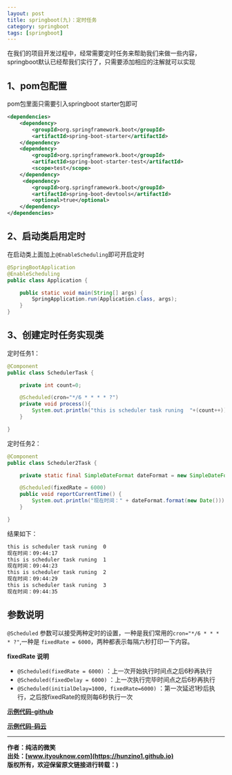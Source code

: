```yaml
---
layout: post
title: springboot(九)：定时任务
category: springboot 
tags: [springboot]
---
```


在我们的项目开发过程中，经常需要定时任务来帮助我们来做一些内容，springboot默认已经帮我们实行了，只需要添加相应的注解就可以实现



## 1、pom包配置

pom包里面只需要引入springboot starter包即可

``` xml
<dependencies>
	<dependency>
		<groupId>org.springframework.boot</groupId>
		<artifactId>spring-boot-starter</artifactId>
	</dependency>
	<dependency>
		<groupId>org.springframework.boot</groupId>
		<artifactId>spring-boot-starter-test</artifactId>
		<scope>test</scope>
	</dependency>
     <dependency>
        <groupId>org.springframework.boot</groupId>
        <artifactId>spring-boot-devtools</artifactId>
        <optional>true</optional>
	</dependency>
</dependencies>
```


## 2、启动类启用定时

在启动类上面加上```@EnableScheduling```即可开启定时

``` java
@SpringBootApplication
@EnableScheduling
public class Application {

	public static void main(String[] args) {
		SpringApplication.run(Application.class, args);
	}
}
```


## 3、创建定时任务实现类

定时任务1：

``` java
@Component
public class SchedulerTask {

    private int count=0;

    @Scheduled(cron="*/6 * * * * ?")
    private void process(){
        System.out.println("this is scheduler task runing  "+(count++));
    }

}
```


定时任务2：

``` java
@Component
public class Scheduler2Task {

    private static final SimpleDateFormat dateFormat = new SimpleDateFormat("HH:mm:ss");

    @Scheduled(fixedRate = 6000)
    public void reportCurrentTime() {
        System.out.println("现在时间：" + dateFormat.format(new Date()));
    }

}
```


结果如下：

``` xml
this is scheduler task runing  0
现在时间：09:44:17
this is scheduler task runing  1
现在时间：09:44:23
this is scheduler task runing  2
现在时间：09:44:29
this is scheduler task runing  3
现在时间：09:44:35
```


## 参数说明

```@Scheduled``` 参数可以接受两种定时的设置，一种是我们常用的```cron="*/6 * * * * ?"```,一种是 ```fixedRate = 6000```，两种都表示每隔六秒打印一下内容。

**fixedRate 说明**

- ```@Scheduled(fixedRate = 6000)``` ：上一次开始执行时间点之后6秒再执行
- ```@Scheduled(fixedDelay = 6000)``` ：上一次执行完毕时间点之后6秒再执行
- ```@Scheduled(initialDelay=1000, fixedRate=6000)``` ：第一次延迟1秒后执行，之后按fixedRate的规则每6秒执行一次


**[示例代码-github](https://github.com/ityouknow/spring-boot-examples)**

**[示例代码-码云](https://gitee.com/ityouknow/spring-boot-examples)**

-------------

**作者：纯洁的微笑**  
**出处：[www.ityouknow.com](https://hunzino1.github.io)**   
**版权所有，欢迎保留原文链接进行转载：)**
